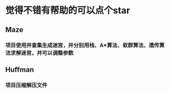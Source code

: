 # 觉得不错有帮助的可以点个star

## Maze

### 项目使用并查集生成迷宫，并分别用栈、A*算法、蚁群算法、遗传算法求解迷宫，并可以调整参数

## Huffman

### 项目压缩解压文件
